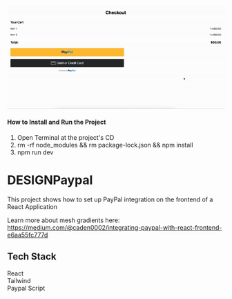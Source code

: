 ![](https://github.com/Caden0002/DESIGNPaypal/blob/main/DESIGNPaypal.gif)
#### How to Install and Run the Project ####
1. Open Terminal at the project's CD<br />
2. rm -rf node_modules && rm package-lock.json && npm install<br />
3. npm run dev<br />


# DESIGNPaypal
This project shows how to set up PayPal integration on the frontend of a React Application<br />

Learn more about mesh gradients here:<br />
https://medium.com/@caden0002/integrating-paypal-with-react-frontend-e6aa55fc777d

## Tech Stack ##
React<br />
Tailwind<br />
Paypal Script<br />



